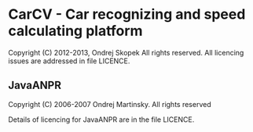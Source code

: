 # CarCV - Car recognizing and speed calculating platform

Copyright (C) 2012-2013, Ondrej Skopek
All rights reserved.
All licencing issues are addressed in file LICENCE.

## JavaANPR
Copyright (C) 2006-2007 Ondrej Martinsky. All rights reserved

Details of licencing for JavaANPR are in the file LICENCE.